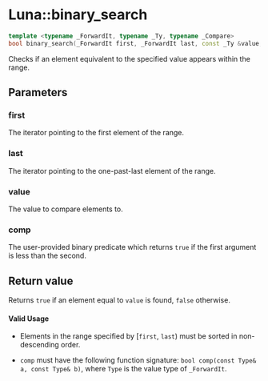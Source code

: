 # Luna::binary_search

```c++
template <typename _ForwardIt, typename _Ty, typename _Compare>
bool binary_search(_ForwardIt first, _ForwardIt last, const _Ty &value, _Compare comp)
```

Checks if an element equivalent to the specified value appears within the range. 



## Parameters
### first
The iterator pointing to the first element of the range. 

### last
The iterator pointing to the one-past-last element of the range. 

### value
The value to compare elements to. 

### comp
The user-provided binary predicate which returns `​true` if the first argument is less than the second. 

## Return value
Returns `true` if an element equal to `value` is found, `false` otherwise. 

#### Valid Usage
* Elements in the range specified by [`first`, `last`) must be sorted in non-descending order.

* `comp` must have the following function signature: `bool comp(const Type& a, const Type& b)`, where `Type` is the value type of `_ForwardIt`. 

